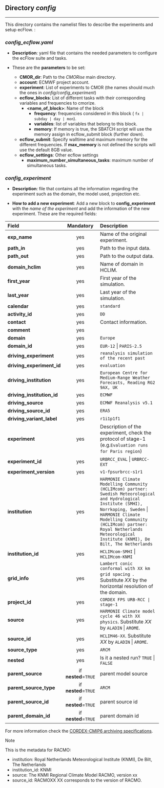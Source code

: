 ## Directory _config_
----------------------------------

This directory contains the namelist files to describe the experiments and setup ecFlow. :

### _config_ecflow.yaml_

- **Description**: yaml file that contains the needed parameters to configure the ecFlow suite and tasks.

- These are the **parameters** to be set:

    - **CMOR_dir**: Path to the _CMORise_ main directory.
    - **account**: ECMWF project account.
    - **experiment**: List of experiments to CMOR (the names should much the ones in _config/config_experiment_)
    - **ecflow_blocks**: List of different tasks with their corresponding variables and frequencies to cmorize.  
        - **<name_of_block>**: Name of the block
            - **frequency**: frequencies considered in this block ( ```fx | subday | day | mon```).
            - **variables**: list of variables that belong to this block.
            - **memory**: If memory is true, the SBATCH script will use the memory assign  in ecflow_submit block (further down).
    - **ecflow_submit**: Specify walltime and maximum memory for the different frequencies. If **max_memory** is not defined the scripts will use the default 8GB value.
    - **ecflow_settings**: Other ecflow settings
        - **maximum_number_simultaneous_tasks**: maximum number of simultaneous tasks.
        
### _config_experiment_

- **Description**: file that contains all the information regarding the experiment such as the domain, the model used, projection etc.

- **How to add a new experiment**: Add a new block to **config_experiment** with the _name of the experiment_ and add the information of the new experiment. These are the required fields:

| Field | Mandatory | Description |
| :-------- | :-------: | :--------- |
| **exp_name** | yes |  Name of the original experiment. |
| **path_in** | yes | Path to the input data. |
| **path_out** | yes | Path to the output data. |
| **domain_hclim** | yes | Name of domain in HCLIM. |
| **first_year** | yes | First year of the simulation. |
| **last_year** | yes | Last year of the simulation. |
| **calendar** | yes | ```standard``` |
| **activity_id** | yes | ```DD``` |
| **contact** | yes | Contact information. |
| **comment** | yes | |
| **domain** | yes | ```Europe```|
| **domain_id** | yes | ```EUR-12``` \| ```PARIS-2.5```|
| **driving_experiment** | yes | ```reanalysis simulation of the recent past```|
| **driving_experiment_id** | yes | ```evaluation```|
| **driving_institution** | yes | ```European Centre for Medium-Range Weather Forecasts, Reading RG2 9AX, UK```|
| **driving_institution_id** | yes | ```ECMWF```|
| **driving_source** | yes | ```ECMWF Reanalysis v5.1```|
| **driving_source_id** | yes | ```ERA5```|
| **driving_variant_label** | yes | ```r1i1p1f1```|
| **experiment** | yes | Description of the experiment, check the protocol of stage-1 (e.g.```Evaluation runs for Paris region```)|
| **experiment_id** | yes | ```URBRCC_EVAL``` \| ```URBRCC-EXT```|
| **experiment_version** | yes | ```v1-fpsurbrcc-s1r1```|
| **institution** | yes | ```HARMONIE Climate Modelling Community (HCLIMcom) partner: Swedish Meteorological and Hydrological Institute (SMHI), Norrkoping, Sweden``` \| ```HARMONIE Climate Modelling Community (HCLIMcom) partner: Royal Netherlands Meteorological Institute (KNMI), De Bilt, The Netherlands```|
| **institution_id** | yes | ```HCLIMcom-SMHI``` \| ```HCLIMcom-KNMI``` |
| **grid_info** | yes | ```Lambert conic conformal with XX km grid spacing ```. Substitute _XX_ by the horizontal resolution of the domain. |
| **project_id** | yes | ```CORDEX FPS URB-RCC \| stage-1```|
| **source** | yes | ```HARMONIE Climate model cycle 46 with XX physics```. Substitute _XX_ by ```ALADIN``` \| ```AROME```. |
| **source_id** | yes | ```HCLIM46-XX```. Substitute _XX_ by ```ALADIN``` \| ```AROME```. |
| **source_type** | yes | ```ARCM``` |
| **nested**  | yes | Is it a nested run? ```TRUE``` \| ```FALSE```|
| **parent_source** | if **nested**=```TRUE```| parent model source|
| **parent_source_type** | if **nested**=```TRUE``` | ```ARCM``` |
| **parent_source_id** | if **nested**=```TRUE``` | parent source id |
| **parent_domain_id** | if **nested**=```TRUE``` | parent domain id |

For more information check the [CORDEX-CMIP6 archiving specifications](https://cordex.org/wp-content/uploads/2023/11/CORDEX-CMIP6_archive_specs_SOD_landscape.pdf).

> [!NOTE]  
> This is the metadata for RACMO:
> - institution: Royal Netherlands Meteorological Institute (KNMI), De Bilt, The Netherlands
> - institution_id: KNMI
> - source: The KNMI Regional Climate Model RACMO, version xx
> - source_id: RACMOXX 
> XX corresponds to the version of RACMO.






















































    

